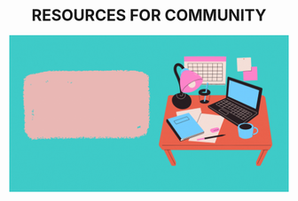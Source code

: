 <h1 color="#377bf6" align="center">RESOURCES FOR COMMUNITY</h1>

![Project-poster](/docs/Assets/Images/readme/poster-main.gif)